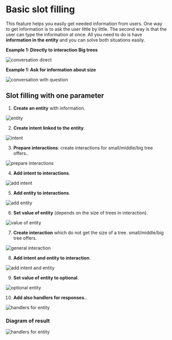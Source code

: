 # Basic slot filling

This feature helps you easily get needed information from users. One way to get information is to ask the user little by little. The second way is that the user can type the information at once. All you need to do is have **information in the entity** and you can solve both situations easily.

**Example 1: Directly to interaction Big trees**

![conversation direct](./image_1.png)

**Example 1: Ask for information about size**

![conversation with question](./image_2.png)

## Slot filling with one parameter

1. **Create an entity** with information.

![entity](./image_3.png)

2. **Create intent linked to the entity**.

![intent](./image_4.png)

3. **Prepare interactions**: create interactions for small/middle/big tree offers.. 

![prepare interactions](./image_5.png)

4. **Add intent to interactions**.

![add intent](./image_6.png)

5. **Add entity to interactions**.

![add entity](./image_7.png)

6. **Set value of entity** (depends on the size of trees in interaction).

![value of entity](./image_8.png)

7. **Create interaction** which do not get the size of a tree. small/middle/big tree offers. 

![general interaction](./image_9.png)

8. **Add intent and entity to interaction**.

![add intent and entity](./image_10.png)

9. **Set value of entity to optional**.

![optional entity](./image_11.png)

10. **Add also handlers for responses.**.

![handlers for entity](./image_12.png)

### Diagram of result

![handlers for entity](./image_13.png)